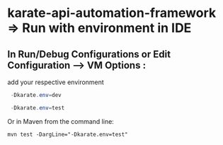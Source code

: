 # karate-api-automation-framework => Run with environment in IDE
## In Run/Debug Configurations or Edit Configuration --> VM Options :
add your respective environment
```java
 -Dkarate.env=dev
```

```java
 -Dkarate.env=test
```

Or in Maven from the command line:

```
mvn test -DargLine="-Dkarate.env=test"
```
